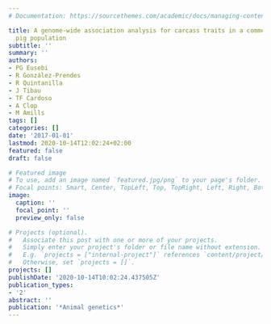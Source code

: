 ```yaml
---
# Documentation: https://sourcethemes.com/academic/docs/managing-content/

title: A genome-wide association analysis for carcass traits in a commercial Duroc
  pig population
subtitle: ''
summary: ''
authors:
- PG Eusebi
- R González-Prendes
- R Quintanilla
- J Tibau
- TF Cardoso
- A Clop
- M Amills
tags: []
categories: []
date: '2017-01-01'
lastmod: 2020-10-14T12:02:24+02:00
featured: false
draft: false

# Featured image
# To use, add an image named `featured.jpg/png` to your page's folder.
# Focal points: Smart, Center, TopLeft, Top, TopRight, Left, Right, BottomLeft, Bottom, BottomRight.
image:
  caption: ''
  focal_point: ''
  preview_only: false

# Projects (optional).
#   Associate this post with one or more of your projects.
#   Simply enter your project's folder or file name without extension.
#   E.g. `projects = ["internal-project"]` references `content/project/deep-learning/index.md`.
#   Otherwise, set `projects = []`.
projects: []
publishDate: '2020-10-14T10:02:24.437505Z'
publication_types:
- '2'
abstract: ''
publication: '*Animal genetics*'
---
```

